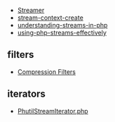 - [Streamer](https://github.com/fzaninotto/Streamer)
- [stream-context-create](http://php.net/manual/en/function.stream-context-create.php)
- [understanding-streams-in-php](https://www.sitepoint.com/%EF%BB%BFunderstanding-streams-in-php/)
- [using-php-streams-effectively](https://www.sitepoint.com/using-php-streams-effectively/)


filters
---
- [Compression Filters](http://php.net/manual/en/filters.compression.php)

iterators
---
- [PhutilStreamIterator.php](https://github.com/phacility/libphutil/blob/f8af794b2135904c2f4180647ad6f81775a773a2/src/utils/PhutilStreamIterator.php)
